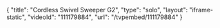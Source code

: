 {
    "title": "Cordless Swivel Sweeper G2",
    "type": "solo",
    "layout": "iframe-static",
    "videoId": "111179884",
    "url": "\/tvpembed\/111179884"
}